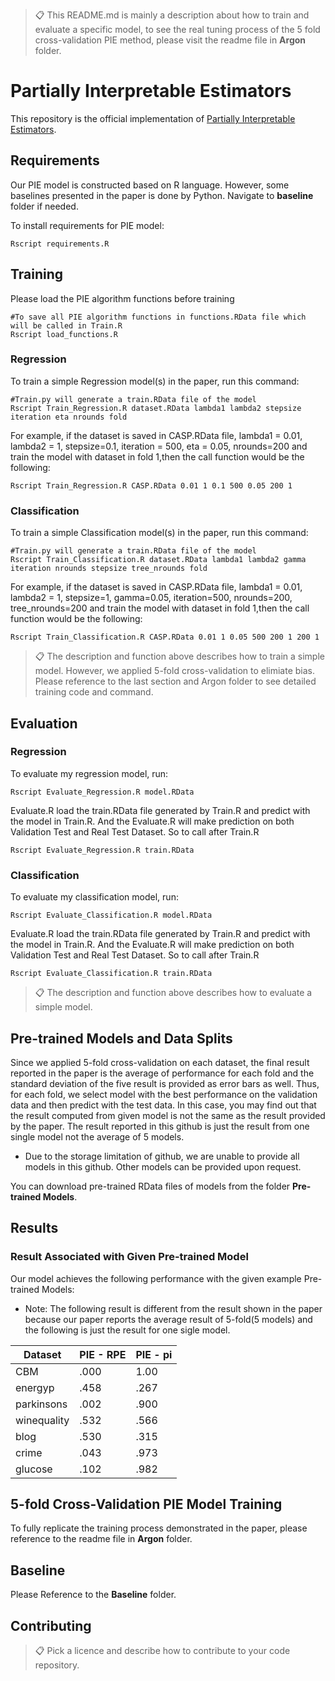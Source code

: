 >📋  This README.md is mainly a description about how to train and evaluate a specific model, to see the real tuning process of the 5 fold cross-validation PIE method, please visit the readme file in **Argon** folder.

# Partially Interpretable Estimators

This repository is the official implementation of [Partially Interpretable Estimators](https://arxiv.org/abs/2030.12345). 

<!-- 
>📋  Optional: include a graphic explaining your approach/main result, bibtex entry, link to demos, blog posts and tutorials
-->
## Requirements

Our PIE model is constructed based on R language. However, some baselines presented in the paper is done by Python. Navigate to **baseline** folder if needed.

To install requirements for PIE model:

```setup
Rscript requirements.R
```

<!-- 
>📋  Describe how to set up the environment, e.g. pip/conda/docker commands, download datasets, etc...
-->
## Training
Please load the PIE algorithm functions before training

```train
#To save all PIE algorithm functions in functions.RData file which will be called in Train.R
Rscript load_functions.R 
```

### Regression
To train a simple Regression model(s) in the paper, run this command:

```train
#Train.py will generate a train.RData file of the model
Rscript Train_Regression.R dataset.RData lambda1 lambda2 stepsize iteration eta nrounds fold
```

For example, if the dataset is saved in CASP.RData file, lambda1 = 0.01, lambda2 = 1, stepsize=0.1, iteration = 500, eta = 0.05, nrounds=200 and train the model with dataset in fold 1,then the call function would be the following:

```train
Rscript Train_Regression.R CASP.RData 0.01 1 0.1 500 0.05 200 1
```

### Classification
To train a simple Classification model(s) in the paper, run this command:

```train
#Train.py will generate a train.RData file of the model
Rscript Train_Classification.R dataset.RData lambda1 lambda2 gamma iteration nrounds stepsize tree_nrounds fold
```

For example, if the dataset is saved in CASP.RData file, lambda1 = 0.01, lambda2 = 1, stepsize=1, gamma=0.05, iteration=500, nrounds=200, tree_nrounds=200 and train the model with dataset in fold 1,then the call function would be the following:


```train
Rscript Train_Classification.R CASP.RData 0.01 1 0.05 500 200 1 200 1
```

>📋  The description and function above describes how to train a simple model. However, we applied 5-fold cross-validation to elimiate bias. Please reference to the last section and Argon folder to see detailed training code and command.

## Evaluation

### Regression
To evaluate my regression model, run:

```eval
Rscript Evaluate_Regression.R model.RData
```

Evaluate.R load the train.RData file generated by Train.R and predict with the model in Train.R. And the Evaluate.R will make prediction on both Validation Test and Real Test Dataset. So to call after Train.R

```eval
Rscript Evaluate_Regression.R train.RData
```

### Classification
To evaluate my classification model, run:

```eval
Rscript Evaluate_Classification.R model.RData
```

Evaluate.R load the train.RData file generated by Train.R and predict with the model in Train.R. And the Evaluate.R will make prediction on both Validation Test and Real Test Dataset. So to call after Train.R

```eval
Rscript Evaluate_Classification.R train.RData
```

>📋  The description and function above describes how to evaluate a simple model.

## Pre-trained Models and Data Splits
Since we applied 5-fold cross-validation on each dataset, the final result reported in the paper is the average of performance for each fold and the standard deviation of the five result is provided as error bars as well. Thus, for each fold, we select model with the best performance on the validation data and then predict with the test data. In this case, you may find out that the result computed from given model is not the same as the result provided by the paper. The result reported in this github is just the result from one single model not the average of 5 models.

- Due to the storage limitation of github, we are unable to provide all models in this github. Other models can be provided upon request. 

You can download pre-trained RData files of models from the folder **Pre-trained Models**.

## Results

### Result Associated with Given Pre-trained Model
Our model achieves the following performance with the given example Pre-trained Models:

- Note: The following result is different from the result shown in the paper because our paper reports the average result of 5-fold(5 models) and the following is just the result for one sigle model.

| Dataset            |   PIE - RPE     |   PIE - pi     |
| ------------------ |---------------- | -------------- |
| CBM                |     .000        |      1.00      |
| energyp            |     .458        |      .267      |
| parkinsons         |     .002        |      .900      |
| winequality        |     .532        |      .566      |
| blog               |     .530        |      .315      |
| crime              |     .043        |      .973      |
| glucose            |     .102        |      .982      |


<!-- 
>📋  Include a table of results from your paper, and link back to the leaderboard for clarity and context. If your main result is a figure, include that figure and link to the command or notebook to reproduce it. 
-->
## 5-fold Cross-Validation PIE Model Training
To fully replicate the training process demonstrated in the paper, please reference to the readme file in **Argon** folder.

## Baseline
Please Reference to the **Baseline** folder.

## Contributing

>📋  Pick a licence and describe how to contribute to your code repository. 
